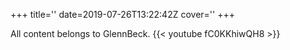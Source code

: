 +++
title=''
date=2019-07-26T13:22:42Z
cover=''
+++

All content belongs to GlennBeck.
{{< youtube fC0KKhiwQH8 >}}
